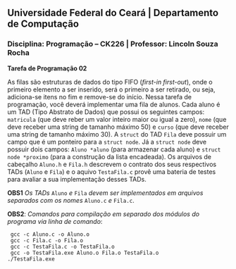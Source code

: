 ## **Universidade Federal do Ceará** | **Departamento de Computação**
### **Disciplina: Programação – CK226** | **Professor: Lincoln Souza Rocha**

**Tarefa de Programação 02**

As filas são estruturas de dados do tipo FIFO (*first-in first-out*), onde o primeiro elemento a ser inserido, será o primeiro a ser retirado, ou seja, adiciona-se itens no fim e remove-se do início. Nessa tarefa de programação, você deverá implementar uma fila de alunos. Cada aluno é um TAD (Tipo Abstrato de Dados) que possui os seguintes campos: `matricula` (que deve reber um valor inteiro maior ou igual a zero), `nome` (que deve receber uma string de tamanho máximo 50) e `curso` (que deve receber uma string de tamanho máximo 30). A `struct` do TAD `Fila` deve possuir um campo que é um ponteiro para a `struct node`. Já a `struct node` deve possuir dois campos: `Aluno *aluno` (para armazenar cada aluno) e `struct node *proximo` (para a construção da lista encadeada). Os arquivos de cabeçalho `Aluno.h` e `Fila.h` descrevem o contrato dos seus respectivos TADs (`Aluno` e `Fila`) e o aquivo `TestaFila.c` provê uma bateria de testes para avaliar a sua implementação desses TADs.

**OBS1** *Os TADs* `Aluno` *e* `Fila` *devem ser implementados em arquivos separados com os nomes* `Aluno.c` *e* `Fila.c`.

**OBS2**: *Comandos para compilação em separado dos módulos do programa via linha de comando*:
```
 gcc -c Aluno.c -o Aluno.o
 gcc -c Fila.c -o Fila.o
 gcc -c TestaFila.c -o TestaFila.o
 gcc -o TestaFila.exe Aluno.o Fila.o TestaFila.o
./TestaFila.exe
```
